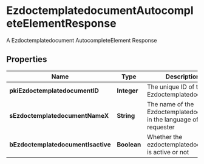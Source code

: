 

# EzdoctemplatedocumentAutocompleteElementResponse

A Ezdoctemplatedocument AutocompleteElement Response

## Properties

| Name | Type | Description | Notes |
|------------ | ------------- | ------------- | -------------|
|**pkiEzdoctemplatedocumentID** | **Integer** | The unique ID of the Ezdoctemplatedocument |  |
|**sEzdoctemplatedocumentNameX** | **String** | The name of the Ezdoctemplatedocument in the language of the requester |  |
|**bEzdoctemplatedocumentIsactive** | **Boolean** | Whether the ezdoctemplatedocument is active or not |  |



